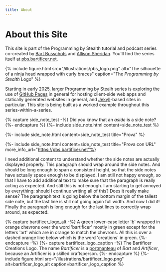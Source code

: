```yaml
---
title: About
---
```

# About this Site

This site is part of the Programming by Stealth tutorial and podcast series co-created by [Bart Busschots](https://www.bartb.ie/) and [Allison Sheridan](https://www.podfeet.com/). You'll find the series itself at [pbs.bartificer.net](https://pbs.bartificer.net/).

{% include figure.html src="/illustrations/pbs_logo.png" alt="The silhouette of a ninja head wrapped with curly braces" caption="The _Programming by Stealth_ Logo" %}

Starting in early 2025, larger Programming by Stealh series is exploring the use of [GitHub Pages](https://pages.github.com) in general for hosting client-side web apps and statically generated websites in general, and [Jekyll](https://jekyllrb.com)-based sites in particular. This site is being built as a worked example throughout this series-within-a-series.

{% capture side_note_test -%}
Did you know that an _aside_ is a side note?
{%- endcapture %}
{%- include side_note.html content=side_note_test %}

{%- include side_note.html content=side_note_test title="Prova" %}

{%- include side_note.html content=side_note_test title="Prova con URL" more_info_url="https://pbs.bartificer.net"%}

I need additional content to understand whether the side notes are actually displayed properly. This paragraph should wrap around the side notes. And should be long enough to span a consistent height, so that the side notes have actually space enough to be displayed. I am still not happy enough, so that I have to add additional text to make sure that the paragraph is really acting as expected. And still this is not enough. I am starting to get annoyed by everything: should I continue writing all of this? Does it really make sense? The paragraph text is going below the bottom margin of the tallest side note, but the last line is still not going again full width. And now I did it! Finally the paragraph is long enough for the last lines to correctly wrap around, as expected.

{% capture bartificer_logo_alt -%}
A green lower-case letter 'b' wrapped in orange chevrons over the word 'bartificer' mostly in green except for the letters 'art' which are in orange to match the chevrons. All this is over a dashed orange line below which is the word 'creations' in green.
{%- endcapture -%}
{%- capture bartificer_logo_caption -%}
The Bartificer Creations Logo. The name *Bartificer* is a [portmanteau](https://www.wordnik.com/words/portmanteau) of *Bart* and *Artificer*, because an Artificer is a skilled craftsperson. 
{%- endcapture %}
{%- include figure.html src="/illustrations/bartificer_logo.png" alt=bartificer_logo_alt caption=bartificer_logo_caption %}
